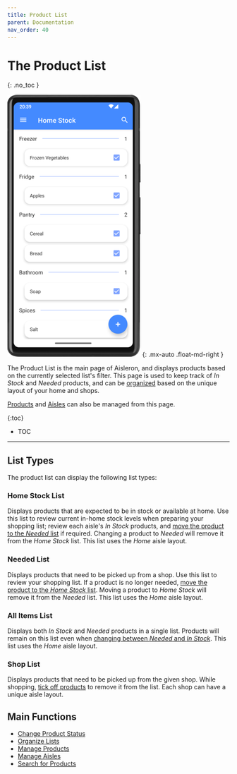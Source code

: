 ```yaml
---
title: Product List
parent: Documentation
nav_order: 40
---
```


# The Product List
{: .no_toc }

![Product List](/assets/images/screenshots/light-mode/alr-030-sample-items-list.png)
{: .mx-auto .float-md-right }

The Product List is the main page of Aisleron, and displays products based on the currently selected list's filter. This page is used to keep track of *In Stock* and *Needed* products, and can be [organized](/docs/documentation/organize-lists) based on the unique layout of your home and shops.

[Products](/docs/documentation/manage-products) and [Aisles](/docs/documentation/manage-aisles) can also be managed from this page.

{:toc}
* TOC

---

## List Types

The product list can display the following list types: 

### Home Stock List

Displays products that are expected to be in stock or available at home. Use this list to review current in-home stock levels when preparing your shopping list; review each aisle's *In Stock* products, and [move the product to the *Needed* list](/docs/documentation/product-status) if required. Changing a product to *Needed* will remove it from the *Home Stock* list. This list uses the *Home* aisle layout.

### Needed List

Displays products that need to be picked up from a shop. Use this list to review your shopping list. If a product is no longer needed, [move the product to the *Home Stock* list](/docs/documentation/product-status). Moving a product to *Home Stock* will remove it from the *Needed* list. This list uses the *Home* aisle layout.

### All Items List

Displays both *In Stock* and *Needed* products in a single list. Products will remain on this list even when [changing between *Needed* and *In Stock*](/docs/documentation/product-status). This list uses the *Home* aisle layout.

### Shop List 

Displays products that need to be picked up from the given shop. While shopping, [tick off products](/docs/documentation/product-status) to remove it from the list. Each shop can have a unique aisle layout. 

## Main Functions

* [Change Product Status](/docs/documentation/product-status)
* [Organize Lists](/docs/documentation/organize-lists)
* [Manage Products](/docs/documentation/manage-products)
* [Manage Aisles](/docs/documentation/manage-aisles)
* [Search for Products](/docs/documentation/product-search)